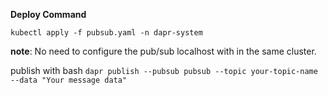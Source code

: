 **Deploy Command**

``kubectl apply -f pubsub.yaml -n dapr-system``

**note**: No need to configure the pub/sub localhost with in the same cluster. 

publish with bash 
``dapr publish --pubsub pubsub --topic your-topic-name --data "Your message data"``
